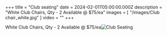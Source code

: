 +++
title = "Club seating"
date = 2024-02-01T05:00:00.000Z
description = "White Club Chairs, Qty - 2 Available @ $75/ea"
images = [ "/images/Club chair_white.jpg" ]
video = ""
+++

White Club Chairs, Qty - 2 Available @ $75/ea![Club Seating](</images/Red Swivel Chair.jpg> "Red Club Chair Qty-4 available @ $75/ea")
